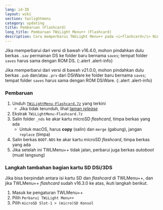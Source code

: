 ```yaml
---
lang: id-ID
layout: wiki
section: twilightmenu
category: updating
title: Pembaruan (Flashcard)
long_title: Pembaruan TWiLight Menu++ (Flashcard)
description: Cara memperbarui TWiLight Menu++ pada <i>flashcard</i> Nintendo DS
---
```


Jika memperbarui dari versi di bawah v16.4.0, mohon pindahkan dulu berkas `.sav` permainan DS ke folder baru bernama `saves`; tempat folder `saves` harus sama dengan ROM DS.
{:.alert .alert-info}

Jika memperbarui dari versi di bawah v21.0.0, mohon pindahkan dulu berkas `.pub` dan/atau `.prv` dari DSiWare ke folder baru bernama `saves`; tempat folder `saves` harus sama dengan ROM DSiWare.
{:.alert .alert-info}

### Pembaruan
1. Unduh [`TWiLightMenu-Flashcard.7z`](https://github.com/DS-Homebrew/TWiLightMenu/releases/latest/download/TWiLightMenu-Flashcard.7z) yang terkini
   - Jika tidak terunduh, lihat [laman *release*](https://github.com/DS-Homebrew/TWiLightMenu/releases/latest)
1. Ekstrak `TWiLightMenu-Flashcard.7z`
1. Salin folder `_nds` ke akar kartu microSD *flashcard*, timpa berkas yang ada
   - Untuk macOS, harus **copy** (salin) dan `merge` (gabung), jangan `replace` (timpa)
1. Salin berkas `BOOT.NDS` ke akar kartu microSD *flashcard*, timpa berkas yang ada
1. Jika setelah ini TWLMenu++ tidak jalan, perbarui juga berkas *autoboot* (muat langsung)

### Langkah tambahan bagian kartu SD DSi/3DS

Jika bisa berpindah antara isi kartu SD dan *flashcard* di TWLMenu++, dan jika TWLMenu++ *flashcard* sudah v16.3.0 ke atas, ikuti langkah berikut.

1. Masuk ke pengaturan TWLMenu++
1. Pilih `Perbarui TWiLight Menu++`
1. Pilih `microSD Slot-1 > (micro)SD Konsol`
